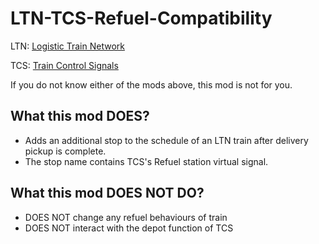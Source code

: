 # LTN-TCS-Refuel-Compatibility

LTN: [Logistic Train Network](https://mods.factorio.com/mods/Optera/LogisticTrainNetwork)

TCS: [Train Control Signals](https://mods.factorio.com/mod/Train_Control_Signals)

If you do not know either of the mods above, this mod is not for you.

## What this mod DOES?
- Adds an additional stop to the schedule of an LTN train after delivery pickup is complete.
- The stop name contains TCS's Refuel station virtual signal.

## What this mod DOES NOT DO?
- DOES NOT change any refuel behaviours of train
- DOES NOT interact with the depot function of TCS
